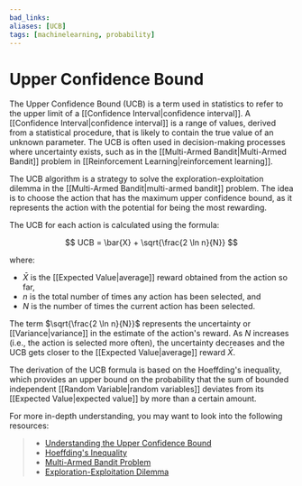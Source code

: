 ```yaml
---
bad_links: 
aliases: [UCB]
tags: [machinelearning, probability]
---
```

# Upper Confidence Bound

The Upper Confidence Bound (UCB) is a term used in statistics to refer to the upper limit of a [[Confidence Interval|confidence interval]]. A [[Confidence Interval|confidence interval]] is a range of values, derived from a statistical procedure, that is likely to contain the true value of an unknown parameter. The UCB is often used in decision-making processes where uncertainty exists, such as in the [[Multi-Armed Bandit|Multi-Armed Bandit]] problem in [[Reinforcement Learning|reinforcement learning]].

The UCB algorithm is a strategy to solve the exploration-exploitation dilemma in the [[Multi-Armed Bandit|multi-armed bandit]] problem. The idea is to choose the action that has the maximum upper confidence bound, as it represents the action with the potential for being the most rewarding.

The UCB for each action is calculated using the formula:

$$
UCB = \bar{X} + \sqrt{\frac{2 \ln n}{N}}
$$

where:
- $\bar{X}$ is the [[Expected Value|average]] reward obtained from the action so far,
- $n$ is the total number of times any action has been selected, and
- $N$ is the number of times the current action has been selected.

The term $\sqrt{\frac{2 \ln n}{N}}$ represents the uncertainty or [[Variance|variance]] in the estimate of the action's reward. As $N$ increases (i.e., the action is selected more often), the uncertainty decreases and the UCB gets closer to the [[Expected Value|average]] reward $\bar{X}$.

The derivation of the UCB formula is based on the Hoeffding's inequality, which provides an upper bound on the probability that the sum of bounded independent [[Random Variable|random variables]] deviates from its [[Expected Value|expected value]] by more than a certain amount.

For more in-depth understanding, you may want to look into the following resources:

> - [Understanding the Upper Confidence Bound](https://www.google.com/search?q=Understanding+the+Upper+Confidence+Bound)
> - [Hoeffding's Inequality](https://www.google.com/search?q=Hoeffding%27s+Inequality)
> - [Multi-Armed Bandit Problem](https://www.google.com/search?q=Multi-Armed+Bandit+Problem)
> - [Exploration-Exploitation Dilemma](https://www.google.com/search?q=Exploration-Exploitation+Dilemma)